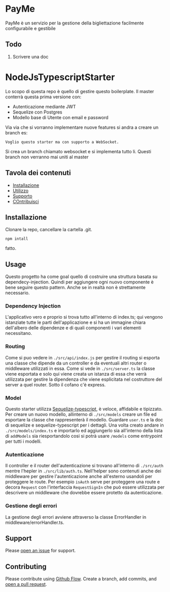 # PayMe

PayMe è un servizio per la gestione della bigliettazione facilmente configurabile e gestibile

## Todo

1. Scrivere una doc

# NodeJsTypescriptStarter

Lo scopo di questa repo è quello di gestire questo boilerplate.
Il master conterrà questa prima versione con:

- Autenticazione mediante JWT
- Sequelize con Postgres
- Modello base di Utente con email e password

Via via che si vorranno implementare nuove features si andra a creare un branch es:

```
Voglio questo starter ma con supporto a WebSocket.
```

Si crea un branch chiamato websocket e si implementa tutto li. Questi branch non verranno mai uniti al master

## Tavola dei contenuti

- [Installazione](#installazione)
- [Utilizzo](#utilizzo)
- [Supporto](#supporto)
- [COntribuisci](#contribuisci)

## Installazione

Clonare la repo, cancellare la cartella .git.

```
npm intall
```

fatto.

## Usage

Questo progetto ha come goal quello di costruire una struttura basata su dependecy-injection. Quindi per aggiungere ogni nuovo componente è bene seguire questo pattern. Anche se in realtà non è strettamente necessario.

### Dependency Injection

L'applicativo vero e proprio si trova tutto all'interno di index.ts; qui vengono istanziate tutte le parti dell'applicazione e si ha un immagine chiara dell'albero delle dipendenze e di quali componenti i vari elementi necessitano.

### Routing

Come si puo vedere in `./src/api/index.js` per gestire il routing si esporta una classe che dipende da un controller e da eventuali altri router o middleware utilizzati in essa. Come si vede in `./src/server.ts` la classe viene esportata e solo qui viene creata un istanza di essa che verrà utilizzata per gestire la dipendenza che viene esplicitata nel costruttore del server a quel router. Sotto il cofano c'è express.

### Model

Questo starter utilizza [Sequelize-typescript](https://www.npmjs.com/package/sequelize-typescript), è veloce, affidabile e tipizzato. Per creare un nuovo modello, allinterno di `./src/models` creare un file ed esportare la classe che rappresenterà il modello. Guardare `user.ts` e la doc di sequelize e sequelize-typescript per i dettagli. Una volta creato andare in `./src/models/index.ts` e importarlo ed aggiungerlo sia all'interno della lista di `addModels` sia riesportandolo cosi si potrà usare `/models` come entrypoint per tutti i modelli.

### Autenticazione

Il controller e il router dell'autenticazione si trovano all'interno di `./src/auth` mentre l'hepler in `./src/lib/auth.ts`. Nell'helper sono contenuti anche dei middleware per gestire l'autenticazione anche all'esterno usandoli per proteggere le route. Per esempio `isAuth` serve per proteggere una route e decora `Request` con l'interfaccia `RequestSignIn` che può essere utilizzata per descrivere un middleware che dovrebbe essere protetto da autenticazione.

### Gestione degli errori

La gestione degli errori avviene attraverso la classe ErrorHandler in middleware/errorHandler.ts.

## Support

Please [open an issue](https://github.com/fraction/readme-boilerplate/issues/new) for support.

## Contributing

Please contribute using [Github Flow](https://guides.github.com/introduction/flow/). Create a branch, add commits, and [open a pull request](https://github.com/fraction/readme-boilerplate/compare/).
